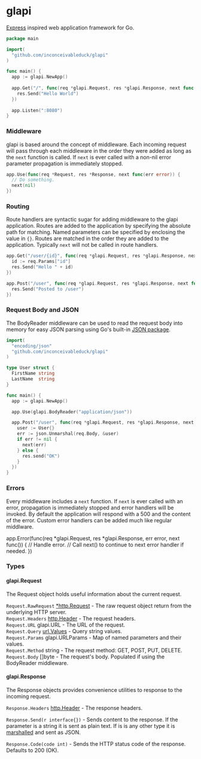 glapi
=====

[Express](http://expressjs.com) inspired web application framework for Go.

```go
package main

import(
  "github.com/inconceivableduck/glapi"
)

func main() {
  app := glapi.NewApp()
  
  app.Get("/", func(req *glapi.Request, res *glapi.Response, next func(err error)) {
    res.Send("Hello World")
  })
  
  app.Listen(":8080")
}
```

### Middleware
glapi is based around the concept of middleware. Each incoming request will pass through each middleware in the order they were added as long as the `next` function is called. If `next` is ever called with a non-nil error parameter propagation is immediately stopped.

```go
app.Use(func(req *Request, res *Response, next func(err error)) {
  // Do something.
  next(nil)
})
```

### Routing
Route handlers are syntactic sugar for adding middleware to the glapi application. Routes are added to the application by specifying the absolute path for matching. Named parameters can be specified by enclosing the value in `{}`. Routes are matched in the order they are added to the application. Typically `next` will not be called in route handlers.

```go
app.Get("/user/{id}", func(req *glapi.Request, res *glapi.Response, next func(err error)) {
  id := req.Params["id"]
  res.Send("Hello " + id)
})

app.Post("/user", func(req *glapi.Request, res *glapi.Response, next func(err error)) {
  res.Send("Posted to /user")
})
```

### Request Body and JSON
The BodyReader middleware can be used to read the request body into memory for easy JSON parsing using Go's built-in [JSON package](http://golang.org/pkg/encoding/json/).

```go
import(
  "encoding/json"
  "github.com/inconceivableduck/glapi"
)

type User struct {
  FirstName string
  LastName  string
}

func main() {
  app := glapi.NewApp()

  app.Use(glapi.BodyReader("application/json"))

  app.Post("/user", func(req *glapi.Request, res *glapi.Response, next func(err error)) {
    user := User{}
    err := json.Unmarshal(req.Body, &user)
    if err != nil {
      next(err)
    } else {
      res.send("OK")
    }
  })
}
```

### Errors

Every middleware includes a `next` function. If `next` is ever called with an error, propagation is immediately stopped and error handlers will be invoked. By default the application will respond with a 500 and the content of the error. Custom error handlers can be added much like regular middlware.

app.Error(func(req *glapi.Request, res *glapi.Response, err error, next func()) {
  // Handle error.
  // Call next() to continue to next error handler if needed.
})

### Types

#### glapi.Request
The Request object holds useful information about the current request.

`Request.RawRequest` [*http.Request](http://golang.org/pkg/net/http/#Request) - The raw request object return from the underlying HTTP server.<br />
`Request.Headers` [http.Header](http://golang.org/pkg/net/http/#Header) - The request headers.<br />
`Request.URL` glapi.URL - The URL of the request.<br />
`Request.Query` [url.Values](http://golang.org/pkg/net/url/#Values) - Query string values.<br />
`Request.Params` glapi.URLParams - Map of named parameters and their values.<br />
`Request.Method` string - The request method: GET, POST, PUT, DELETE.<br />
`Request.Body` []byte - The request's body. Populated if using the BodyReader middleware.

#### glapi.Response
The Response objects provides convenience utilities to response to the incoming request.

`Response.Headers` [http.Header](http://golang.org/pkg/net/http/#Header) - The response headers.

`Response.Send(r interface{})` - Sends content to the response. If the parameter is a string it is sent as plain text. If is is any other type it is [marshalled](http://golang.org/pkg/encoding/json/#MarshalIndent) and sent as JSON.

`Response.Code(code int)` - Sends the HTTP status code of the response. Defaults to 200 (OK).
